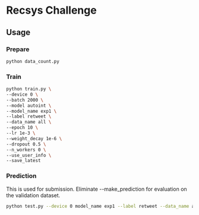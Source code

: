 # Recsys Challenge

## Usage
### Prepare
```bash
python data_count.py
```
### Train
``` bash
python train.py \
--device 0 \
--batch 2000 \
--model autoint \
--model_name exp1 \
--label retweet \
--data_name all \
--epoch 10 \
--lr 1e-3 \
--weight_decay 1e-6 \
--dropout 0.5 \
--n_workers 0 \
--use_user_info \
--save_latest
```
### Prediction
This is used for submission. Eliminate --make_prediction for evaluation on the validation dataset.
```bash
python test.py --device 0 model_name exp1 --label retweet --data_name all --make_prediction

```
